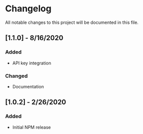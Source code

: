 # Changelog

All notable changes to this project will be documented in this file.

## [1.1.0] - 8/16/2020
### Added
- API key integration

### Changed
- Documentation

## [1.0.2] - 2/26/2020
### Added
- Initial NPM release